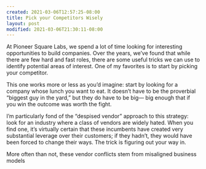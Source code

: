 ```yaml
---
created: 2021-03-06T12:57:25-08:00
title: Pick your Competitors Wisely
layout: post
modified: 2021-03-06T21:30:11-08:00
---
```


At Pioneer Square Labs, we spend a lot of time looking for interesting opportunities to build companies. Over the years, we’ve found that while there are few hard and fast roles, there are some useful tricks we can use to identify potential areas of interest. One of my favorites is to start by picking your competitor. 

This one works more or less as you’d imagine: start by looking for a company whose lunch you want to eat. It doesn’t have to be the proverbial “biggest guy in the yard,” but they do have to be big— big enough that if you win the outcome was worth the fight. 

I’m particularly fond of the “despised vendor” approach to this strategy: look for an industry where a class of vendors are widely hated. When you find one, it’s virtually certain that these incumbents have created very substantial leverage over their customers; if they hadn’t, they would have been forced to change their ways. The trick is figuring out your way in. 

More often than not, these vendor conflicts stem from misaligned business models